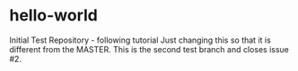 # hello-world
Initial Test Repository - following tutorial
Just changing this so that it is different from the MASTER.
This is the second test branch and closes issue #2.

